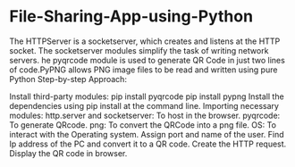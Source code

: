 # File-Sharing-App-using-Python
The HTTPServer is a socketserver, which creates and listens at the HTTP socket. The socketserver modules simplify the task of writing network servers. he pyqrcode module is used to generate QR Code in just two lines of code.PyPNG allows PNG image files to be read and written using pure Python
Step-by-step Approach:


Install third-party modules:
pip install pyqrcode
pip install pypng
Install the dependencies using pip install at the command line.
Importing necessary modules:
http.server and socketserver: To host in the browser.
pyqrcode: To generate QRcode.
png: To convert the QRCode into a png file.
OS: To interact with the Operating system.
Assign port and name of the user.
Find Ip address of the PC and convert it to a QR code.
Create the HTTP request.
Display the QR code in browser.
